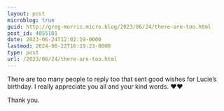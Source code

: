```yaml
---
layout: post
microblog: true
guid: http://greg-morris.micro.blog/2023/06/24/there-are-too.html
post_id: 4055101
date: 2023-06-24T12:02:19-0000
lastmod: 2024-06-22T16:19:23-0000
type: post
url: /2023/06/24/there-are-too.html
---
```

There are too many people to reply too that sent good wishes for Lucie’s birthday. I really appreciate you all and your kind words. ❤️❤️

Thank you. 
